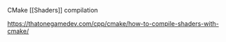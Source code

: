 CMake [[Shaders]] compilation

https://thatonegamedev.com/cpp/cmake/how-to-compile-shaders-with-cmake/


